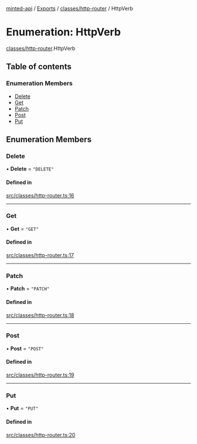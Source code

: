 [minted-api](../README.md) / [Exports](../modules.md) / [classes/http-router](../modules/classes_http_router.md) / HttpVerb

# Enumeration: HttpVerb

[classes/http-router](../modules/classes_http_router.md).HttpVerb

## Table of contents

### Enumeration Members

- [Delete](classes_http_router.HttpVerb.md#delete)
- [Get](classes_http_router.HttpVerb.md#get)
- [Patch](classes_http_router.HttpVerb.md#patch)
- [Post](classes_http_router.HttpVerb.md#post)
- [Put](classes_http_router.HttpVerb.md#put)

## Enumeration Members

### Delete

• **Delete** = ``"DELETE"``

#### Defined in

[src/classes/http-router.ts:16](https://github.com/ianzepp/minted-api-ts/blob/4ef4443/src/classes/http-router.ts#L16)

___

### Get

• **Get** = ``"GET"``

#### Defined in

[src/classes/http-router.ts:17](https://github.com/ianzepp/minted-api-ts/blob/4ef4443/src/classes/http-router.ts#L17)

___

### Patch

• **Patch** = ``"PATCH"``

#### Defined in

[src/classes/http-router.ts:18](https://github.com/ianzepp/minted-api-ts/blob/4ef4443/src/classes/http-router.ts#L18)

___

### Post

• **Post** = ``"POST"``

#### Defined in

[src/classes/http-router.ts:19](https://github.com/ianzepp/minted-api-ts/blob/4ef4443/src/classes/http-router.ts#L19)

___

### Put

• **Put** = ``"PUT"``

#### Defined in

[src/classes/http-router.ts:20](https://github.com/ianzepp/minted-api-ts/blob/4ef4443/src/classes/http-router.ts#L20)
